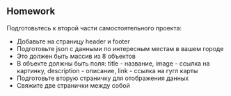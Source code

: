 ## Homework


Подготовьтесь к второй части самостоятельного проекта:

- Добавьте на страницу header и footer
- Подготовьте json с данными по интересным местам в вашем городе
- Это должен быть массив из 8 объектов
- В объекте должны быть поля: title - название, image - ссылка на картинку, description - описание, link - ссылка на гугл карты
- Подготовьте вторую страничку для отображения данных
- Свяжите две странички между собой

